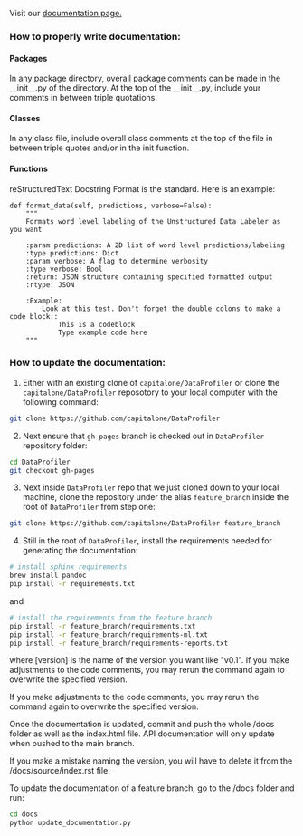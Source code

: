 Visit our [documentation page.](https://capitalone.github.io/DataProfiler)

### How to properly write documentation:  

#### Packages  
In any package directory, overall package comments can be made in the
\_\_init\_\_.py of the directory. At the top of the \_\_init\_\_.py,
include your comments in between triple quotations.

#### Classes  
In any class file, include overall class comments at the top of the file
in between triple quotes and/or in the init function.

#### Functions  
reStructuredText Docstring Format is the standard. Here is an example:

    def format_data(self, predictions, verbose=False):
        """
        Formats word level labeling of the Unstructured Data Labeler as you want

        :param predictions: A 2D list of word level predictions/labeling
        :type predictions: Dict
        :param verbose: A flag to determine verbosity
        :type verbose: Bool
        :return: JSON structure containing specified formatted output
        :rtype: JSON

        :Example:
            Look at this test. Don't forget the double colons to make a code block::
                This is a codeblock
                Type example code here
        """

### How to update the documentation:

1. Either with an existing clone of `capitalone/DataProfiler` or clone the `capitalone/DataProfiler` reposotory to your local computer with the following command: 
```bash
git clone https://github.com/capitalone/DataProfiler
```

2. Next ensure that `gh-pages` branch is checked out in `DataProfiler` repository folder: 
```bash
cd DataProfiler
git checkout gh-pages
```

3. Next inside `DataProfiler` repo that we just cloned down to your local machine, clone the repository under the alias `feature_branch` inside the root of `DataProfiler` from step one: 
```bash
git clone https://github.com/capitalone/DataProfiler feature_branch
```

4. Still in the root of `DataProfiler`, install the requirements needed for generating the documentation: 
```bash
# install sphinx requirements
brew install pandoc
pip install -r requirements.txt
```

and

```bash
# install the requirements from the feature branch
pip install -r feature_branch/requirements.txt
pip install -r feature_branch/requirements-ml.txt
pip install -r feature_branch/requirements-reports.txt
```

where [version] is the name of the version you want like "v0.1". If you make
adjustments to the code comments, you may rerun the command again to overwrite
the specified version.

If you make adjustments to the code comments, you may rerun the command again to overwrite the specified version.

Once the documentation is updated, commit and push the whole 
/docs folder as well as the index.html file. API documentation 
will only update when pushed to the main branch.

If you make a mistake naming the version, you will have to delete it from
the /docs/source/index.rst file.

To update the documentation of a feature branch, go to the /docs folder
and run:
```bash
cd docs
python update_documentation.py
```

